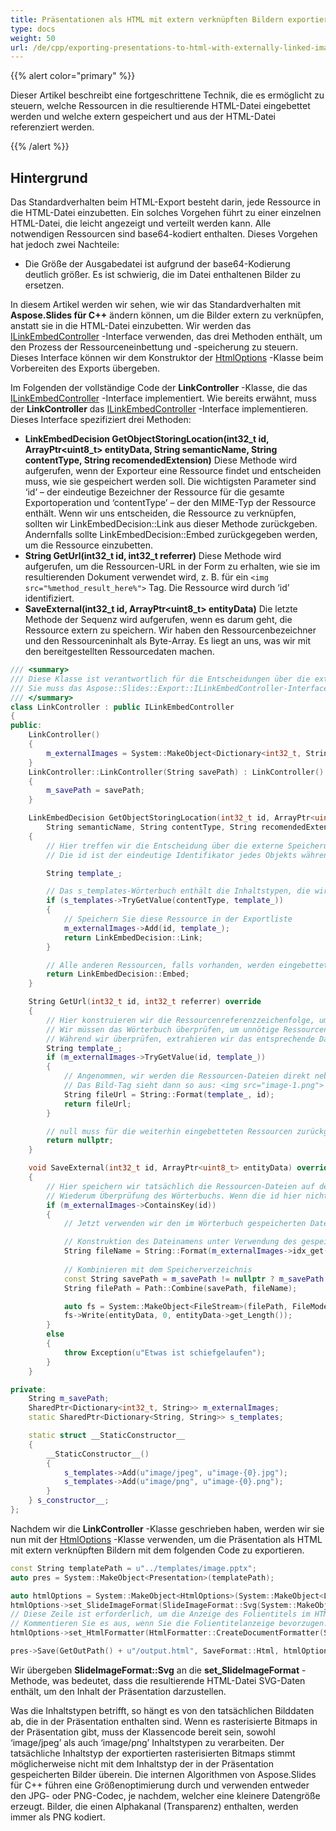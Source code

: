 ```yaml
---
title: Präsentationen als HTML mit extern verknüpften Bildern exportieren
type: docs
weight: 50
url: /de/cpp/exporting-presentations-to-html-with-externally-linked-images/
---
```


{{% alert color="primary" %}} 

Dieser Artikel beschreibt eine fortgeschrittene Technik, die es ermöglicht zu steuern, welche Ressourcen in die resultierende HTML-Datei eingebettet werden und welche extern gespeichert und aus der HTML-Datei referenziert werden.

{{% /alert %}} 
## **Hintergrund**
Das Standardverhalten beim HTML-Export besteht darin, jede Ressource in die HTML-Datei einzubetten. Ein solches Vorgehen führt zu einer einzelnen HTML-Datei, die leicht angezeigt und verteilt werden kann. Alle notwendigen Ressourcen sind base64-kodiert enthalten. Dieses Vorgehen hat jedoch zwei Nachteile:

- Die Größe der Ausgabedatei ist aufgrund der base64-Kodierung deutlich größer. Es ist schwierig, die im Datei enthaltenen Bilder zu ersetzen.

In diesem Artikel werden wir sehen, wie wir das Standardverhalten mit **Aspose.Slides für C++** ändern können, um die Bilder extern zu verknüpfen, anstatt sie in die HTML-Datei einzubetten. Wir werden das [ILinkEmbedController](https://reference.aspose.com/slides/cpp/class/aspose.slides.export.i_link_embed_controller) -Interface verwenden, das drei Methoden enthält, um den Prozess der Ressourceneinbettung und -speicherung zu steuern. Dieses Interface können wir dem Konstruktor der [HtmlOptions](https://reference.aspose.com/slides/cpp/class/aspose.slides.export.html_options) -Klasse beim Vorbereiten des Exports übergeben.

Im Folgenden der vollständige Code der **LinkController** -Klasse, die das [ILinkEmbedController](https://reference.aspose.com/slides/cpp/class/aspose.slides.export.i_link_embed_controller) -Interface implementiert. Wie bereits erwähnt, muss der **LinkController** das [ILinkEmbedController](https://reference.aspose.com/slides/cpp/class/aspose.slides.export.i_link_embed_controller) -Interface implementieren. Dieses Interface spezifiziert drei Methoden:

- **LinkEmbedDecision GetObjectStoringLocation(int32_t id, ArrayPtr<uint8_t> entityData, String semanticName, String contentType, String recomendedExtension)** Diese Methode wird aufgerufen, wenn der Exporteur eine Ressource findet und entscheiden muss, wie sie gespeichert werden soll. Die wichtigsten Parameter sind ‘id’ – der eindeutige Bezeichner der Ressource für die gesamte Exportoperation und ‘contentType’ – der den MIME-Typ der Ressource enthält. Wenn wir uns entscheiden, die Ressource zu verknüpfen, sollten wir LinkEmbedDecision::Link aus dieser Methode zurückgeben. Andernfalls sollte LinkEmbedDecision::Embed zurückgegeben werden, um die Ressource einzubetten.
- **String GetUrl(int32_t id, int32_t referrer)**
  Diese Methode wird aufgerufen, um die Ressourcen-URL in der Form zu erhalten, wie sie im resultierenden Dokument verwendet wird, z. B. für ein ```<img src="%method_result_here%">``` Tag. Die Ressource wird durch ‘id’ identifiziert.
- **SaveExternal(int32_t id, ArrayPtr<uint8_t> entityData)** 
  Die letzte Methode der Sequenz wird aufgerufen, wenn es darum geht, die Ressource extern zu speichern. Wir haben den Ressourcenbezeichner und den Ressourceninhalt als Byte-Array. Es liegt an uns, was wir mit den bereitgestellten Ressourcedaten machen.

``` cpp
/// <summary>
/// Diese Klasse ist verantwortlich für die Entscheidungen über die extern gespeicherten Ressourcen.
/// Sie muss das Aspose::Slides::Export::ILinkEmbedController-Interface implementieren.
/// </summary>
class LinkController : public ILinkEmbedController
{
public:
    LinkController()
    {
        m_externalImages = System::MakeObject<Dictionary<int32_t, String>>();
    }
    LinkController::LinkController(String savePath) : LinkController()
    {
        m_savePath = savePath;
    }

    LinkEmbedDecision GetObjectStoringLocation(int32_t id, ArrayPtr<uint8_t> entityData, 
        String semanticName, String contentType, String recomendedExtension) override
    {
        // Hier treffen wir die Entscheidung über die externe Speicherung von Bildern.
        // Die id ist der eindeutige Identifikator jedes Objekts während der gesamten Exportoperation.

        String template_;

        // Das s_templates-Wörterbuch enthält die Inhaltstypen, die wir extern speichern und das entsprechende Dateinamen-Template.
        if (s_templates->TryGetValue(contentType, template_))
        {
            // Speichern Sie diese Ressource in der Exportliste
            m_externalImages->Add(id, template_);
            return LinkEmbedDecision::Link;
        }

        // Alle anderen Ressourcen, falls vorhanden, werden eingebettet
        return LinkEmbedDecision::Embed;
    }

    String GetUrl(int32_t id, int32_t referrer) override
    {
        // Hier konstruieren wir die Ressourcenreferenzzeichenfolge, um das Tag: <img src="%result%"> zu bilden
        // Wir müssen das Wörterbuch überprüfen, um unnötige Ressourcen herauszufiltern.
        // Während wir überprüfen, extrahieren wir das entsprechende Dateinamen-Template.
        String template_;
        if (m_externalImages->TryGetValue(id, template_))
        {
            // Angenommen, wir werden die Ressourcen-Dateien direkt neben der HTML-Datei speichern.
            // Das Bild-Tag sieht dann so aus: <img src="image-1.png"> mit der entsprechenden Ressourcen-ID und -Erweiterung.
            String fileUrl = String::Format(template_, id);
            return fileUrl;
        }

        // null muss für die weiterhin eingebetteten Ressourcen zurückgegeben werden
        return nullptr;
    }

    void SaveExternal(int32_t id, ArrayPtr<uint8_t> entityData) override
    {
        // Hier speichern wir tatsächlich die Ressourcen-Dateien auf der Festplatte.
        // Wiederum Überprüfung des Wörterbuchs. Wenn die id hier nicht gefunden wird, ist das ein Zeichen für einen Fehler in den GetObjectStoringLocation- oder GetUrl-Methoden.
        if (m_externalImages->ContainsKey(id))
        {
            // Jetzt verwenden wir den im Wörterbuch gespeicherten Dateinamen und kombinieren ihn nach Bedarf mit einem Pfad.

            // Konstruktion des Dateinamens unter Verwendung des gespeicherten Templates und der Id.
            String fileName = String::Format(m_externalImages->idx_get(id), id);
            
            // Kombinieren mit dem Speicherverzeichnis
            const String savePath = m_savePath != nullptr ? m_savePath : String::Empty;
            String filePath = Path::Combine(savePath, fileName);

            auto fs = System::MakeObject<FileStream>(filePath, FileMode::Create);
            fs->Write(entityData, 0, entityData->get_Length());
        }
        else
        {
            throw Exception(u"Etwas ist schiefgelaufen");
        }
    }

private:
    String m_savePath;
    SharedPtr<Dictionary<int32_t, String>> m_externalImages;
    static SharedPtr<Dictionary<String, String>> s_templates;

    static struct __StaticConstructor__
    {
        __StaticConstructor__()
        {
            s_templates->Add(u"image/jpeg", u"image-{0}.jpg");
            s_templates->Add(u"image/png", u"image-{0}.png");
        }
    } s_constructor__;
};
```

Nachdem wir die **LinkController** -Klasse geschrieben haben, werden wir sie nun mit der [HtmlOptions](https://reference.aspose.com/slides/cpp/class/aspose.slides.export.html_options) -Klasse verwenden, um die Präsentation als HTML mit extern verknüpften Bildern mit dem folgenden Code zu exportieren.

``` cpp
const String templatePath = u"../templates/image.pptx";
auto pres = System::MakeObject<Presentation>(templatePath);

auto htmlOptions = System::MakeObject<HtmlOptions>(System::MakeObject<LinkController>(GetOutPath()));
htmlOptions->set_SlideImageFormat(SlideImageFormat::Svg(System::MakeObject<SVGOptions>()));
// Diese Zeile ist erforderlich, um die Anzeige des Folientitels im HTML zu entfernen.
// Kommentieren Sie es aus, wenn Sie die Folientitelanzeige bevorzugen.
htmlOptions->set_HtmlFormatter(HtmlFormatter::CreateDocumentFormatter(String::Empty, false));

pres->Save(GetOutPath() + u"/output.html", SaveFormat::Html, htmlOptions);
```

Wir übergeben **SlideImageFormat::Svg** an die **set_SlideImageFormat** -Methode, was bedeutet, dass die resultierende HTML-Datei SVG-Daten enthält, um den Inhalt der Präsentation darzustellen.

Was die Inhaltstypen betrifft, so hängt es von den tatsächlichen Bilddaten ab, die in der Präsentation enthalten sind. Wenn es rasterisierte Bitmaps in der Präsentation gibt, muss der Klassencode bereit sein, sowohl ‘image/jpeg’ als auch ‘image/png’ Inhaltstypen zu verarbeiten. Der tatsächliche Inhaltstyp der exportierten rasterisierten Bitmaps stimmt möglicherweise nicht mit dem Inhaltstyp der in der Präsentation gespeicherten Bilder überein. Die internen Algorithmen von Aspose.Slides für C++ führen eine Größenoptimierung durch und verwenden entweder den JPG- oder PNG-Codec, je nachdem, welcher eine kleinere Datengröße erzeugt. Bilder, die einen Alphakanal (Transparenz) enthalten, werden immer als PNG kodiert.